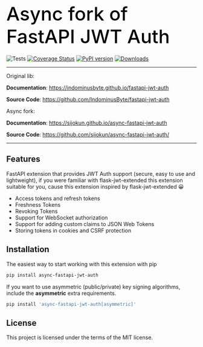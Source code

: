 <h1 align="left" style="margin-bottom: 20px; font-weight: 500; font-size: 50px; color: black;">
  Async fork of FastAPI JWT Auth
</h1>

![Tests](https://github.com/sijokun/async-fastapi-jwt-auth/workflows/Tests/badge.svg)
[![Coverage Status](https://coveralls.io/repos/github/sijokun/async-fastapi-jwt-auth/badge.svg?branch=master)](https://coveralls.io/github/sijokun/async-fastapi-jwt-auth?branch=master)
[![PyPI version](https://badge.fury.io/py/async-fastapi-jwt-auth.svg)](https://badge.fury.io/py/async-fastapi-jwt-auth)
[![Downloads](https://static.pepy.tech/personalized-badge/async-fastapi-jwt-auth?period=total&units=international_system&left_color=grey&right_color=brightgreen&left_text=Downloads)](https://pepy.tech/project/async-fastapi-jwt-auth)

---

Original lib:

**Documentation**: <a href="https://indominusbyte.github.io/fastapi-jwt-auth" target="_blank">https://indominusbyte.github.io/fastapi-jwt-auth</a>

**Source Code**: <a href="https://github.com/IndominusByte/fastapi-jwt-auth" target="_blank">https://github.com/IndominusByte/fastapi-jwt-auth</a>

Async fork:

**Documentation**: <a href="https://sijokun.github.io/async-fastapi-jwt-auth" target="_blank">https://sijokun.github.io/async-fastapi-jwt-auth</a>

**Source Code**: <a href="https://github.com/sijokun/async-fastapi-jwt-auth" target="_blank">https://github.com/sijokun/async-fastapi-jwt-auth/</a>

---

## Features
FastAPI extension that provides JWT Auth support (secure, easy to use and lightweight), if you were familiar with flask-jwt-extended this extension suitable for you, cause this extension inspired by flask-jwt-extended 😀

- Access tokens and refresh tokens
- Freshness Tokens
- Revoking Tokens
- Support for WebSocket authorization
- Support for adding custom claims to JSON Web Tokens
- Storing tokens in cookies and CSRF protection

## Installation
The easiest way to start working with this extension with pip

```bash
pip install async-fastapi-jwt-auth
```

If you want to use asymmetric (public/private) key signing algorithms, include the <b>asymmetric</b> extra requirements.
```bash
pip install 'async-fastapi-jwt-auth[asymmetric]'
```

## License
This project is licensed under the terms of the MIT license.
